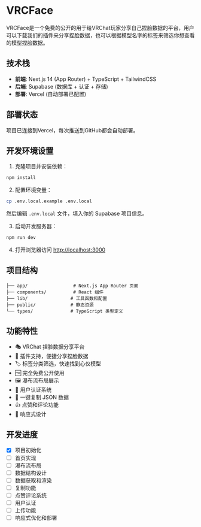 # VRCFace

VRCFace是一个免费的公开的用于给VRChat玩家分享自己捏脸数据的平台，用户可以下载我们的插件来分享捏脸数据，也可以根据模型名字的标签来筛选你想查看的模型捏脸数据。

## 技术栈

- **前端**: Next.js 14 (App Router) + TypeScript + TailwindCSS
- **后端**: Supabase (数据库 + 认证 + 存储)
- **部署**: Vercel (自动部署已配置)

## 部署状态

项目已连接到Vercel，每次推送到GitHub都会自动部署。

## 开发环境设置

1. 克隆项目并安装依赖：
```bash
npm install
```

2. 配置环境变量：
```bash
cp .env.local.example .env.local
```
然后编辑 `.env.local` 文件，填入你的 Supabase 项目信息。

3. 启动开发服务器：
```bash
npm run dev
```

4. 打开浏览器访问 [http://localhost:3000](http://localhost:3000)

## 项目结构

```
├── app/                 # Next.js App Router 页面
├── components/          # React 组件
├── lib/                # 工具函数和配置
├── public/             # 静态资源
└── types/              # TypeScript 类型定义
```

## 功能特性

- 🎭 VRChat 捏脸数据分享平台
- 🔌 插件支持，便捷分享捏脸数据
- 🏷️ 标签分类筛选，快速找到心仪模型
- 🆓 完全免费公开使用
- 🖼️ 瀑布流布局展示
- 👤 用户认证系统
- 💾 一键复制 JSON 数据
- 👍 点赞和评论功能
- 📱 响应式设计

## 开发进度

- [x] 项目初始化
- [ ] 首页实现
- [ ] 瀑布流布局
- [ ] 数据结构设计
- [ ] 数据获取和渲染
- [ ] 复制功能
- [ ] 点赞评论系统
- [ ] 用户认证
- [ ] 上传功能
- [ ] 响应式优化和部署